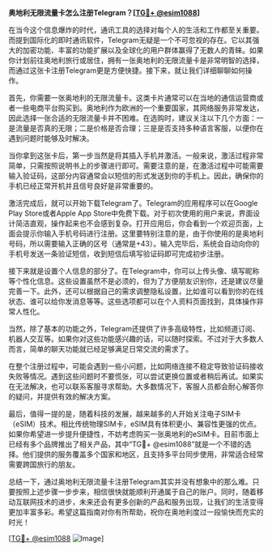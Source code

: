 **奥地利无限流量卡怎么注册Telegram？[[TG💪+ @esim1088](https://t.me/s/esim1088)]**

在当今这个信息爆炸的时代，通讯工具的选择对每个人的生活和工作都至关重要。而提到国际化的即时通讯软件，Telegram无疑是一个不可忽视的存在。它以其强大的加密功能、丰富的功能扩展以及全球化的用户群体赢得了无数人的青睐。如果你计划前往奥地利旅行或居住，拥有一张奥地利的无限流量卡是非常明智的选择，而通过这张卡注册Telegram更是方便快捷。接下来，就让我们详细聊聊如何操作。

首先，你需要一张奥地利的无限流量卡。这类卡片通常可以在当地的通信运营商或者一些电商平台购买到。奥地利作为欧洲的一个重要国家，其网络服务非常发达，因此选择一张合适的无限流量卡并不困难。在选购时，建议关注以下几个方面：一是流量是否真的无限；二是价格是否合理；三是是否支持多种语言客服，以便你在遇到问题时能够及时解决。

当你拿到这张卡后，第一步当然是将其插入手机并激活。一般来说，激活过程非常简单，只需按照说明书上的步骤进行即可。需要注意的是，在激活过程中可能需要输入验证码，这部分内容通常会以短信的形式发送到你的手机上。因此，确保你的手机已经正常开机并且信号良好是非常重要的。

激活完成后，就可以开始下载Telegram了。Telegram的应用程序可以在Google Play Store或者Apple App Store中免费下载。对于初次使用的用户来说，界面设计简洁直观，操作起来也不会感到复杂。打开应用后，你会看到一个欢迎页面，上面会提示你输入手机号码进行注册。这里要特别注意的是，由于你使用的是奥地利号码，所以需要输入正确的区号（通常是+43）。输入完毕后，系统会自动向你的手机号发送一条验证短信，收到短信后填写验证码即可完成初步注册。

接下来就是设置个人信息的部分了。在Telegram中，你可以上传头像、填写昵称等个性化信息。这些设置虽然不是必须的，但为了方便朋友识别你，还是建议尽量完善一下。此外，还可以根据自己的需求调整隐私设置，比如谁可以看到你的在线状态、谁可以给你发消息等等。这些选项都可以在个人资料页面找到，具体操作非常人性化。

当然，除了基本的功能之外，Telegram还提供了许多高级特性，比如频道订阅、机器人交互等。如果你对这些功能感兴趣的话，可以随时探索。不过对于大多数人而言，简单的聊天功能就已经足够满足日常交流的需求了。

在整个注册过程中，可能会遇到一些小问题，比如网络连接不稳定导致验证码接收失败等情况。遇到这些问题时不要慌张，可以尝试更换位置或者稍后再试。如果实在无法解决，也可以联系客服寻求帮助。大多数情况下，客服人员都会耐心解答你的疑问，并提供有效的解决方案。

最后，值得一提的是，随着科技的发展，越来越多的人开始关注电子SIM卡（eSIM）技术。相比传统物理SIM卡，eSIM具有体积更小、兼容性更强的优点。如果你希望进一步提升便捷性，不妨考虑购买一张奥地利的eSIM卡。目前市面上已经有多个品牌推出了相关产品，其中“TG💪+ @esim1088”就是一个不错的选择。他们提供的服务覆盖多个国家和地区，且支持多平台同步使用，非常适合经常需要跨国旅行的朋友。

总结一下，通过奥地利无限流量卡注册Telegram其实并没有想象中的那么难。只要按照上述步骤一步步来，相信很快就能顺利开通属于自己的账户。同时，随着移动互联网技术的进步，未来还会有更多创新的产品和服务出现，让我们的生活变得更加丰富多彩。希望这篇指南对你有所帮助，祝你在奥地利度过一段愉快而充实的时光！

[[TG💪+ @esim1088](https://t.me/s/esim1088) ![Image](https://i.postimg.cc/4NQfJmqS/Snipaste-2025-05-13-00-14-12.png)]